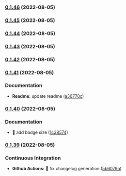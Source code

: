 ### [0.1.46](https://github.com/deveox/humanize/compare/v0.1.45...v0.1.46) (2022-08-05)


### [0.1.45](https://github.com/deveox/humanize/compare/v0.1.44...v0.1.45) (2022-08-05)


### [0.1.44](https://github.com/deveox/humanize/compare/v0.1.43...v0.1.44) (2022-08-05)


### [0.1.43](https://github.com/deveox/humanize/compare/v0.1.42...v0.1.43) (2022-08-05)


### [0.1.42](https://github.com/deveox/humanize/compare/v0.1.41...v0.1.42) (2022-08-05)


### [0.1.41](https://github.com/deveox/humanize/compare/v0.1.40...v0.1.41) (2022-08-05)


### Documentation

* **Readme:** update readme ([a36770c](https://github.com/deveox/humanize/commit/a36770c821acb8c54c8abfac293339ad60eb7db6))


### [0.1.40](https://github.com/deveox/humanize/compare/v0.1.39...v0.1.40) (2022-08-05)


### Documentation

* :art: add badge size ([1c38574](https://github.com/deveox/humanize/commit/1c38574ea3133933e0ded9fe47c3a79351a7c4ab))


### [0.1.39](https://github.com/deveox/humanize/compare/v0.1.38...v0.1.39) (2022-08-05)


### Continuous Integration

* **Github Actions:** :art: fix changelog generation ([5b6079a](https://github.com/deveox/humanize/commit/5b6079af522b3789bbaf47526844e37441ee0b5c))


